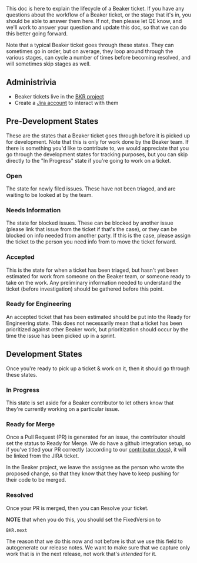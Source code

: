 This doc is here to explain the lifecycle of a Beaker ticket.  If you have any
questions about the workflow of a Beaker ticket, or the stage that it's in, you
should be able to answer them here.  If not, then please let QE know, and we'll
work to answer your question and update this doc, so that we can do this better
going forward.

Note that a typical Beaker ticket goes through these states. They can sometimes
go in order, but on average, they loop around through the various stages,
can cycle a number of times before becoming resolved, and will sometimes skip
stages as well.

## Administrivia

- Beaker tickets live in the
[BKR project](https://tickets.puppetlabs.com/issues/?jql=project%20%3D%20BKR)
- Create a [Jira account](http://tickets.puppetlabs.com) to interact with them

## Pre-Development States

These are the states that a Beaker ticket goes through before it is picked up for
development. Note that this is only for work done by the Beaker team. If there
is something you'd like to contribute to, we would appreciate that you go
through the development states for tracking purposes, but you can skip directly
to the "In Progress" state if you're going to work on a ticket.

### Open

The state for newly filed issues. These have not been triaged, and are
waiting to be looked at by the team.

### Needs Information

The state for blocked issues. These can be blocked by another issue (please link
that issue from the ticket if that's the case), or they can be blocked on info
needed from another party.  If this is the case, please assign the ticket to the
person you need info from to move the ticket forward.

### Accepted

This is the state for when a ticket has been triaged, but hasn't yet been
estimated for work from someone on the Beaker team, or someone ready to
take on the work. Any preliminary information needed to understand the
ticket (before investigation) should be gathered before this point.

### Ready for Engineering

An accepted ticket that has been estimated should be put into the Ready for
Engineering state. This does not necessarily mean that a ticket has been
prioritized against other Beaker work, but prioritization should occur by
the time the issue has been picked up in a sprint.

## Development States

Once you're ready to pick up a ticket & work on it, then it should go through
these states.

### In Progress

This state is set aside for a Beaker contributor to let others know that
they're currently working on a particular issue.

### Ready for Merge

Once a Pull Request (PR) is generated for an issue, the contributor should set
the status to Ready for Merge. We do have a github integration setup, so if
you've titled your PR correctly (according to our
[contributor docs](/CONTRIBUTING.md)),
it will be linked from the JIRA ticket.

In the Beaker project, we leave the assignee as the person who wrote the
proposed change, so that they know that they have to keep pushing for their
code to be merged.

### Resolved

Once your PR is merged, then you can Resolve your ticket.

**NOTE** that when you do this, you should set the FixedVersion to

    BKR.next

The reason that we do this now and not before is that we use this field to
autogenerate our release notes.  We want to make sure that we capture only
work that is _in_ the next release, not work that's _intended_ for it.

